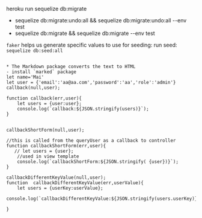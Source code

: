 heroku run sequelize db:migrate

+ sequelize db:migrate:undo:all && sequelize db:migrate:undo:all --env test
+ sequelize db:migrate && sequelize db:migrate --env test

`faker` helps us generate specific values to use for seeding:
run seed: `sequelize db:seed:all`
```

* The Markdown package converts the text to HTML
- install `marked` package
let name='Mai'
let user = {'email':'aa@aa.com','password':'aa','role':'admin'}
callback(null,user);

function callback(err,user){
    let users = {user:user};
    console.log(`callback:${JSON.stringify(users)}`);
}


callbackShortForm(null,user);

//this is called from the queryUser as a callback to controller
function callbackShortForm(err,user){
   // let users = {user};
    //used in view template
    console.log(`callbackShortForm:${JSON.stringify( {user})}`);
}

callbackDifferentKeyValue(null,user);
function  callbackDifferentKeyValue(err,userValue){
    let users = {userKey:userValue};
    console.log(`callbackDifferentKeyValue:${JSON.stringify(users.userKey)}`);

}

```

